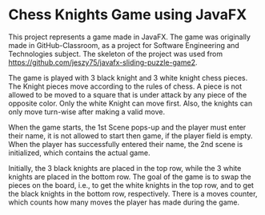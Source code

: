 # Chess Knights Game using JavaFX

This project represents a game made in JavaFX. The game was originally made in GitHub-Classroom,
as a project for Software Engineering and Technologies subject. The skeleton of the project was used from https://github.com/jeszy75/javafx-sliding-puzzle-game2.

The game is played with 3 black knight and 3 white knight chess pieces.
The Knight pieces move according to the rules of chess.
A piece is not allowed to be moved to a square that is under attack by any piece of the opposite color.
Only the white Knight can move first. Also, the knights can only move turn-wise after making a valid move.

When the game starts, the 1st Scene pops-up and the player must enter their name, it is not allowed to start then game, if the player field is empty.
When the player has successfully entered their name, the 2nd scene is initialized, which contains the actual game.

Initially, the 3 black knights are placed in the top row, while the 3 white knights are placed in the bottom row.
The goal of the game is to swap the pieces on the board, i.e., to get the white knights in the top row, and to get the black knights in the bottom row, respectively.
There is a moves counter, which counts how many moves the player has made during the game.


